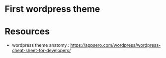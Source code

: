 # First wordpress theme

# Resources

- wordpress theme anatomy : https://appsero.com/wordpress/wordpress-cheat-sheet-for-developers/
